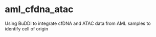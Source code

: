 # aml_cfdna_atac
Using BuDDI to integrate cfDNA and ATAC data from AML samples to identify cell of origin
